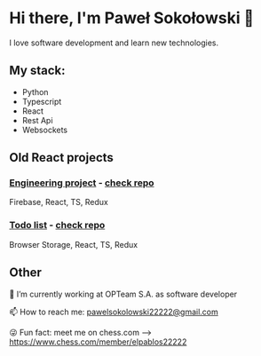 # Hi there, I'm Paweł Sokołowski 👋
I love software development and learn new technologies.

## My stack:
- Python
- Typescript
- React
- Rest Api
- Websockets

## Old React projects

### [Engineering project](https://projekt-inzynierski.netlify.app/) - [check repo](https://github.com/pawel22222/projekt-inzynierski)
Firebase, React, TS, Redux

### [Todo list](https://psokolowski-react-todolist.netlify.app/) - [check repo](https://github.com/pawel22222/React--TodoList)
Browser Storage, React, TS, Redux

## Other

 🔭 I’m currently working at OPTeam S.A. as software developer
 
 📫 How to reach me: pawelsokolowski22222@gmail.com
 
 😜 Fun fact: meet me on chess.com --> https://www.chess.com/member/elpablos22222
